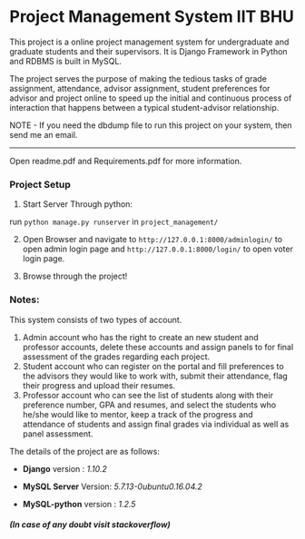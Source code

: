 # Project Management System IIT BHU
This project is a online project management system for undergraduate and graduate students and their supervisors. It is Django Framework in Python and RDBMS is built in MySQL.

The project serves the purpose of making the tedious tasks of grade assignment, attendance, advisor assignment, student preferences for advisor and project online to speed up the initial and continuous process of interaction that happens between a typical student-advisor relationship.

NOTE - If you need the dbdump file to run this project on your system, then send me an email.

--------

Open readme.pdf and Requirements.pdf for more information.

### Project Setup
1. Start Server Through python:

run `python manage.py runserver` in `project_management/`

2. Open Browser and navigate to `http://127.0.0.1:8000/adminlogin/` to open admin login page and `http://127.0.0.1:8000/login/` to open voter login page.

3. Browse through the project!

### Notes:
This system consists of two types of account.
1. Admin account who has the right to create an new student and professor accounts, delete these accounts and assign panels to for final assessment of the grades regarding each project.
2. Student account who can register on the portal and fill preferences to the advisors they would like to work with, submit their attendance, flag their progress and upload their resumes.
3. Professor account who can see the list of students along with their preference number, GPA and resumes, and select the students who he/she would like to mentor, keep a track of the progress and attendance of students and assign final grades via individual as well as panel assessment.

The details of the project are as follows:

* **Django** version : *1.10.2*

* **MySQL Server** Version: *5.7.13-0ubuntu0.16.04.2*

* **MySQL-python** version : *1.2.5*

##### (In case of any doubt visit stackoverflow)
